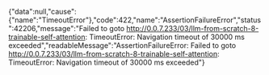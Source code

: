 {"data":null,"cause":{"name":"TimeoutError"},"code":422,"name":"AssertionFailureError","status":42206,"message":"Failed to goto http://0.0.7.233/03/llm-from-scratch-8-trainable-self-attention: TimeoutError: Navigation timeout of 30000 ms exceeded","readableMessage":"AssertionFailureError: Failed to goto http://0.0.7.233/03/llm-from-scratch-8-trainable-self-attention: TimeoutError: Navigation timeout of 30000 ms exceeded"}